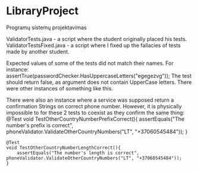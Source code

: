 # LibraryProject
Programų sistemų projektavimas

ValidatorTests.java - a script where the student originally placed his tests.
ValidatorTestsFixed.java - a script where I fixed up the fallacies of tests made by another student.

Expected values of some of the tests did not match their names. For instance:
assertTrue(passwordChecker.HasUppercaseLetters("egegezvg")); 
The test should return false, as argument does not contain UpperCase letters. There were other instances of something like this.

There were also an instance where a service was supposed return a confirmation Strings on correct phone number. However, it is physically impossible to for these 2 tests to coexist 
as they confirm the same thing:
    @Test
    void TestOtherCountryNumberPrefixCorrect(){
        assertEquals("The number's prefix is correct", phoneValidator.ValidateOtherCountryNumbers("LT", "+37060545484"));
    }

    @Test
    void TestOtherCountryNumberLengthCorrect(){
        assertEquals("The number's length is correct", phoneValidator.ValidateOtherCountryNumbers("LT", "+37060545484"));
    }

